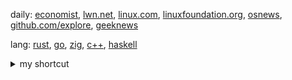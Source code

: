 daily: [economist](https://www.economist.com/), [lwn.net](https://lwn.net/), [linux.com](https://www.linux.com/), [linuxfoundation.org](https://www.linuxfoundation.org/blog/), [osnews](https://www.osnews.com/), [github.com/explore](https://github.com/explore), [geeknews](https://news.hada.io/)

lang: [rust](https://github.com/rurumimic/rust), [go](https://github.com/rurumimic/golang), [zig](https://github.com/rurumimic/zig), [c++](https://github.com/rurumimic/cplusplus), [haskell](https://github.com/rurumimic/haskell)

<details>
    <summary>my shortcut</summary>

<br>

- [.gitignore template](https://www.toptal.com/developers/gitignore?templates=macos,windows,linux,vim,emacs,visualstudiocode): macos,windows,linux,vim,emacs,visualstudiocode
- my [gists](https://gist.github.com/rurumimic)
- my dev [env](https://github.com/rurumimic/supply)

<details>
    <summary>my repos</summary>
    
#### go
- [basic](https://github.com/rurumimic/golang): setup, concurrency
- [network](https://github.com/rurumimic/network-go)
- [gRPC](https://github.com/rurumimic/gRPC)

#### rust
- [rust](https://github.com/rurumimic/rust)

#### c/c++
- [c++](https://github.com/rurumimic/cplusplus)
    
#### functional programming
- [haskell](https://github.com/rurumimic/haskell)
- [lisp](https://github.com/rurumimic/lisp)
- [sml](https://github.com/rurumimic/sml)
- [julia](https://github.com/rurumimic/julia)
</details>

<details>
    <summary>linux</summary>
 
- [Kernel](https://www.kernel.org/)
   - [mailing list](https://subspace.kernel.org/lists.linux.dev.html): [public-inbox archives](https://lore.kernel.org/)
   - [documentation](https://docs.kernel.org/)
   - [wikis](https://www.wiki.kernel.org/)
   - [bugzilla](https://bugzilla.kernel.org/)
   - [patchwork](https://patchwork.kernel.org/)
- [Linux Weekly News](https://lwn.net/)
- [Linux News](https://www.linux.com/)
- [Linux Foundation Blog](https://www.linuxfoundation.org/blog/)
- [OS News](https://www.osnews.com/)
</details>

<details>
    <summary>documentation styles</summary>
    
#### Courses

- [Technical Writing Courses for Engineers](https://developers.google.com/tech-writing) by Google
 
#### styles
- [Google](https://developers.google.com/style) - [word list](https://developers.google.com/style/word-list)
- [Microsoft](https://docs.microsoft.com/style-guide)
- [Apple](https://help.apple.com/applestyleguide/)
- [RedHat](https://stylepedia.net) - [v5.0](https://stylepedia.net/style/5.0/)
- [The Chicago Manual of Style](https://www.chicagomanualofstyle.org): $41/year
- [Merriam-Webster](https://www.merriam-webster.com)
  
#### reference
- XCode: [Markup Formatting Reference](https://developer.apple.com/library/archive/documentation/Xcode/Reference/xcode_markup_formatting_ref/index.html#//apple_ref/doc/uid/TP40016497)

#### templates
- [.gitignore](https://www.toptal.com/developers/gitignore)
- [readme](https://readme.so/editor)
</details>

<details>
    <summary>editor</summary>

- [emacs wiki](https://www.emacswiki.org/emacs?interface=en)
- [fonts](https://www.programmingfonts.org/)
   - [Hack](https://github.com/ryanoasis/nerd-fonts/tree/master/patched-fonts/Hack)
   - [Hasklig](https://github.com/i-tu/Hasklig): `editor.fontWeight: 500`
   - [MesloLGS NF](https://github.com/romkatv/powerlevel10k#manual-font-installation)
   - [Cartograph CF](https://connary.com/cartograph.html): $50
- vim
   - [pink moon](https://vimcolorschemes.com/sts10/vim-pink-moon) 
- vscode
   - [monokai pro](https://marketplace.visualstudio.com/items?itemName=monokai.theme-monokai-pro-vscode)
   - [kary pro colors](https://marketplace.visualstudio.com/items?itemName=karyfoundation.theme-karyfoundation-themes)
   - [noctis](https://vscodethemes.com/e/liviuschera.noctis/noctis?language=javascript)
   - [zenburn dark matter](https://vscodethemes.com/e/nicola-granata.zenburn-dark-matter/zenburn-dark-matter-anthracite-komodo?language=javascript)
- xcode: [codetheme.net](https://www.codethemes.net/themes/popular/dark)
   - save: `/Users/dodo/Library/Developer/Xcode/UserData/FontAndColorThemes`
   - [Ego 2](https://www.codethemes.net/theme/ego_2)
   - [Mangold](https://www.codethemes.net/theme/mangold)
</details>

<details>
    <summary>function</summary>

- [cubic-bezier](https://cubic-bezier.com)
</details>

<details>
    <summary>research</summary>

- On the Criteria to be Used in Decomposing Systems into Modules - David Lorge. Parnas
</details>
    
</details>
